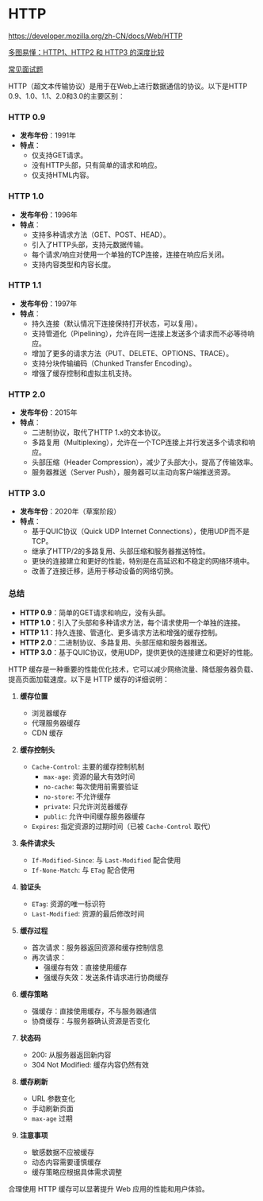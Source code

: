 # HTTP

https://developer.mozilla.org/zh-CN/docs/Web/HTTP

[多图易懂：HTTP1、HTTP2 和 HTTP3 的深度比较](https://mp.weixin.qq.com/s/oESc4SQvSYh1nXZoNJrbzg)

[常见面试题](https://xiaolincoding.com/network/2_http/http_interview.html#http-%E5%9F%BA%E6%9C%AC%E6%A6%82%E5%BF%B5)

HTTP（超文本传输协议）是用于在Web上进行数据通信的协议。以下是HTTP 0.9、1.0、1.1、2.0和3.0的主要区别：

### HTTP 0.9
- **发布年份**：1991年
- **特点**：
  - 仅支持GET请求。
  - 没有HTTP头部，只有简单的请求和响应。
  - 仅支持HTML内容。

### HTTP 1.0
- **发布年份**：1996年
- **特点**：
  - 支持多种请求方法（GET、POST、HEAD）。
  - 引入了HTTP头部，支持元数据传输。
  - 每个请求/响应对使用一个单独的TCP连接，连接在响应后关闭。
  - 支持内容类型和内容长度。

### HTTP 1.1
- **发布年份**：1997年
- **特点**：
  - 持久连接（默认情况下连接保持打开状态，可以复用）。
  - 支持管道化（Pipelining），允许在同一连接上发送多个请求而不必等待响应。
  - 增加了更多的请求方法（PUT、DELETE、OPTIONS、TRACE）。
  - 支持分块传输编码（Chunked Transfer Encoding）。
  - 增强了缓存控制和虚拟主机支持。

### HTTP 2.0
- **发布年份**：2015年
- **特点**：
  - 二进制协议，取代了HTTP 1.x的文本协议。
  - 多路复用（Multiplexing），允许在一个TCP连接上并行发送多个请求和响应。
  - 头部压缩（Header Compression），减少了头部大小，提高了传输效率。
  - 服务器推送（Server Push），服务器可以主动向客户端推送资源。

### HTTP 3.0
- **发布年份**：2020年（草案阶段）
- **特点**：
  - 基于QUIC协议（Quick UDP Internet Connections），使用UDP而不是TCP。
  - 继承了HTTP/2的多路复用、头部压缩和服务器推送特性。
  - 更快的连接建立和更好的性能，特别是在高延迟和不稳定的网络环境中。
  - 改善了连接迁移，适用于移动设备的网络切换。

### 总结
- **HTTP 0.9**：简单的GET请求和响应，没有头部。
- **HTTP 1.0**：引入了头部和多种请求方法，每个请求使用一个单独的连接。
- **HTTP 1.1**：持久连接、管道化、更多请求方法和增强的缓存控制。
- **HTTP 2.0**：二进制协议、多路复用、头部压缩和服务器推送。
- **HTTP 3.0**：基于QUIC协议，使用UDP，提供更快的连接建立和更好的性能。

HTTP 缓存是一种重要的性能优化技术，它可以减少网络流量、降低服务器负载、提高页面加载速度。以下是 HTTP 缓存的详细说明：

1. **缓存位置**
   - 浏览器缓存
   - 代理服务器缓存
   - CDN 缓存

2. **缓存控制头**
   - `Cache-Control`: 主要的缓存控制机制
     - `max-age`: 资源的最大有效时间
     - `no-cache`: 每次使用前需要验证
     - `no-store`: 不允许缓存
     - `private`: 只允许浏览器缓存
     - `public`: 允许中间缓存服务器缓存
   - `Expires`: 指定资源的过期时间（已被 `Cache-Control` 取代）

3. **条件请求头**
   - `If-Modified-Since`: 与 `Last-Modified` 配合使用
   - `If-None-Match`: 与 `ETag` 配合使用

4. **验证头**
   - `ETag`: 资源的唯一标识符
   - `Last-Modified`: 资源的最后修改时间

5. **缓存过程**
   - 首次请求：服务器返回资源和缓存控制信息
   - 再次请求：
     - 强缓存有效：直接使用缓存
     - 强缓存失效：发送条件请求进行协商缓存

6. **缓存策略**
   - 强缓存：直接使用缓存，不与服务器通信
   - 协商缓存：与服务器确认资源是否变化

7. **状态码**
   - 200: 从服务器返回新内容
   - 304 Not Modified: 缓存内容仍然有效

8. **缓存刷新**
   - URL 参数变化
   - 手动刷新页面
   - `max-age` 过期

9. **注意事项**
   - 敏感数据不应被缓存
   - 动态内容需要谨慎缓存
   - 缓存策略应根据具体需求调整

合理使用 HTTP 缓存可以显著提升 Web 应用的性能和用户体验。
